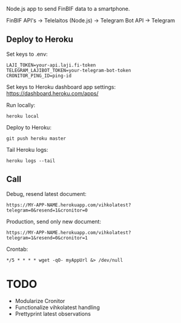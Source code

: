 Node.js app to send FinBIF data to a smartphone.

FinBIF API's -> Telelaitos (Node.js) -> Telegram Bot API -> Telegram

Deploy to Heroku
----------------

Set keys to .env:

	LAJI_TOKEN=your-api.laji.fi-token
	TELEGRAM_LAJIBOT_TOKEN=your-telegram-bot-token
	CRONITOR_PING_ID=ping-id

Set keys to Heroku dashboard app settings: https://dashboard.heroku.com/apps/

Run locally:

	heroku local

Deploy to Heroku:

	git push heroku master

Tail Heroku logs:

	heroku logs --tail

Call
----

Debug, resend latest document:

	https://MY-APP-NAME.herokuapp.com/vihkolatest?telegram=0&resend=1&cronitor=0

Production, send only new document:

	https://MY-APP-NAME.herokuapp.com/vihkolatest?telegram=1&resend=0&cronitor=1

Crontab:

	*/5 * * * * wget -qO- myAppUrl &> /dev/null

TODO
====

- Modularize Cronitor
- Functionalize vihkolatest handling
- Prettyprint latest observations

